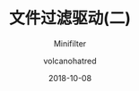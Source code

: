 ---
layout:     post
title:      文件过滤驱动(二)
subtitle:   Minifilter
date:       2018-10-08
author:     volcanohatred
header-img: img/articles/文件过滤驱动/title.jpg
catalog: true
tags:
    - 内核
    - windows
    - 系统安全
    - 驱动
---